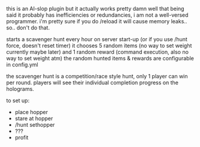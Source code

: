 this is an AI-slop plugin but it actually works pretty damn well
that being said it probably has inefficiencies or redundancies, i am not a well-versed programmer.
i'm pretty sure if you do /reload it will cause memory leaks.. so.. don't do that.

starts a scavenger hunt every hour on server start-up (or if you use /hunt force, doesn't reset timer)
it chooses 5 random items (no way to set weight currently maybe later) and 1 random reward (command execution, also no way to set weight atm) 
the random hunted items & rewards are configurable in config.yml

the scavenger hunt is a competition/race style hunt, only 1 player can win per round.
players will see their individual completion progress on the holograms.

to set up:
- place hopper
- stare at hopper
- /hunt sethopper
- ???
- profit
